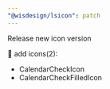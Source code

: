 ```yaml
---
"@wisdesign/lsicon": patch
---
```


Release new icon version

🚀 add icons(2):

  - CalendarCheckIcon
  - CalendarCheckFilledIcon

